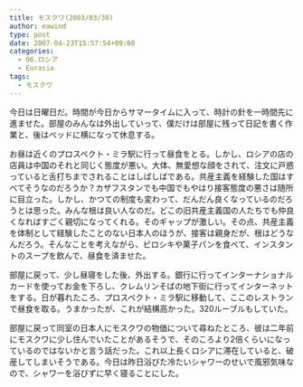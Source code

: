 ```yaml
---
title: モスクワ(2003/03/30)
author: eawind
type: post
date: 2007-04-23T15:57:54+09:00
categories:
  - 06.ロシア
  - Eurasia
tags:
  - モスクワ
---
```

今日は日曜日だ。時間が今日からサマータイムに入って、時計の針を一時間先に進ませた。部屋のみんなは外出していって、僕だけは部屋に残って日記を書く作業と、後はベッドに横になって休息する。

お昼は近くのプロスペクト・ミラ駅に行って昼食をとる。しかし、ロシアの店の店員は中国のそれと同じく態度が悪い。大体、無愛想な顔をされて、注文に戸惑っていると舌打ちまでされることはしばしばである。共産主義を経験した国はすべてそうなのだろうか？カザフスタンでも中国でもやはり接客態度の悪さは随所に目立った。しかし、かつての制度も変わって、だんだん良くなっているのだろうとは思った。みんな根は良い人なのだ。どこの旧共産主義国の人たちでも仲良くなればすごく親切になってくれる。そのギャップが激しい。その点、共産主義を体制として経験したことのない日本人のほうが、接客は親身だが、根はどうなんだろう。そんなことを考えながら、ピロシキや菓子パンを食べて、インスタントのスープを飲んで、昼食を済ませた。

部屋に戻って、少し昼寝をした後、外出する。銀行に行ってインターナショナルカードを使ってお金を下ろし、クレムリンそばの地下街に行ってインターネットをする。日が暮れたころ、プロスペクト・ミラ駅に移動して、ここのレストランで昼食を取る。うまかったが、これが結構高かった。320ルーブルもしていた。

部屋に戻って同室の日本人にモスクワの物価について尋ねたところ、彼は二年前にモスクワに少し住んでいたことがあるそうで、そのころより2倍くらいになっているのではないかと言う話だった。これ以上長くロシアに滞在していると、破産してしまいそうである。今日は昨日浴びた冷たいシャワーのせいで風邪気味なので、シャワーを浴びずに早く寝ることにした。
